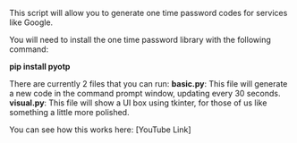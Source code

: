 This script will allow you to generate one time password codes for services like Google.

You will need to install the one time password library with the following command:

**pip install pyotp**

There are currently 2 files that you can run:
**basic.py**: This file will generate a new code in the command prompt window, updating every 30 seconds.
**visual.py**: This file will show a UI box using tkinter, for those of us like something a little more polished.

You can see how this works here: [YouTube Link]
